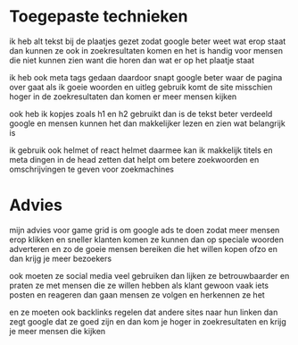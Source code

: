 # Toegepaste technieken
ik heb alt tekst bij de plaatjes gezet zodat google beter weet wat erop staat dan kunnen ze ook in zoekresultaten komen en het is handig voor mensen die niet kunnen zien want die horen dan wat er op het plaatje staat

ik heb ook meta tags gedaan daardoor snapt google beter waar de pagina over gaat als ik goeie woorden en uitleg gebruik komt de site misschien hoger in de zoekresultaten dan komen er meer mensen kijken

ook heb ik kopjes zoals h1 en h2 gebruikt dan is de tekst beter verdeeld google en mensen kunnen het dan makkelijker lezen en zien wat belangrijk is

ik gebruik ook helmet of react helmet daarmee kan ik makkelijk titels en meta dingen in de head zetten dat helpt om betere zoekwoorden en omschrijvingen te geven voor zoekmachines

# Advies
mijn advies voor game grid is om google ads te doen zodat meer mensen erop klikken en sneller klanten komen ze kunnen dan op speciale woorden adverteren en zo de goeie mensen bereiken die het willen kopen ofzo en dan krijg je meer bezoekers

ook moeten ze social media veel gebruiken dan lijken ze betrouwbaarder en praten ze met mensen die ze willen hebben als klant gewoon vaak iets posten en reageren dan gaan mensen ze volgen en herkennen ze het

en ze moeten ook backlinks regelen dat andere sites naar hun linken dan zegt google dat ze goed zijn en dan kom je hoger in zoekresultaten en krijg je meer mensen die kijken